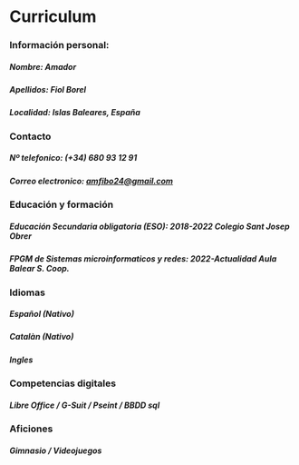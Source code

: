 # Curriculum
### Información personal:
 ##### **Nombre:** Amador
 ##### **Apellidos:** Fiol Borel
 ##### **Localidad:** Islas Baleares, España
### Contacto
  ##### **Nº telefonico:** (+34) 680 93 12 91
  ##### **Correo electronico:** amfibo24@gmail.com
### Educación y formación
  ##### **Educación Secundaria obligatoria (ESO):** 2018-2022 Colegio Sant Josep Obrer
  ##### **FPGM de Sistemas microinformaticos y redes:** 2022-Actualidad Aula Balear S. Coop.

### Idiomas
  ##### Español (Nativo)
  ##### Catalàn (Nativo)
  ##### Ingles 

### Competencias digitales
  ##### Libre Office / G-Suit / Pseint / BBDD sql 

### Aficiones
 ##### Gimnasio / Videojuegos
